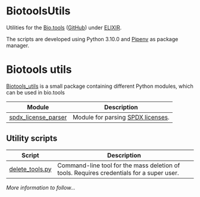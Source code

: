 # BiotoolsUtils
Utilities for the [Bio.tools](https://bio.tools/) ([GitHub](https://github.com/bio-tools)) under [ELIXIR](https://elixir-europe.org/).

The scripts are developed using Python 3.10.0 and [Pipenv](https://github.com/pypa/pipenv) as package manager.

# Biotools utils
[Biotools_utils](biotools_utils) is a small package containing different Python modules, which can be used in bio.tools

|                  Module                  | Description                                                                    |
|:----------------------------------------:|--------------------------------------------------------------------------------|
| [spdx_license_parser](biotools_utils.py) | Module for parsing [SPDX licenses](https://github.com/spdx/license-list-data). |


## Utility scripts
|                              Script                              | Description                                                                              |
|:----------------------------------------------------------------:|------------------------------------------------------------------------------------------|
|        [delete_tools.py](other_utilities/delete_tools.py)        | Command-line tool for the mass deletion of tools. Requires credentials for a super user. |

_More information to follow..._

